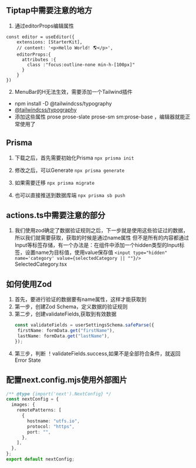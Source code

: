 ## Tiptap中需要注意的地方

1. 通过editorProps编辑属性
``` tsx
const editor = useEditor({
    extensions: [StarterKit],
    // content: '<p>Hello World! 🌎️</p>',
    editorProps:{
      attributes :{
        class :"focus:outline-none min-h-[100px]"
      }
    }
})
```

2. MenuBar的H无法生效，需要添加一个Tailwind插件

- npm install -D @tailwindcss/typography
- [@tailwindcss/typography](https://github.com/tailwindlabs/tailwindcss-typography)
- 添加这些属性 prose prose-slate prose-sm sm:prose-base ，编辑器就能正常使用了

## Prisma

1. 下载之后，首先需要初始化Prisma
   `npx prisma init`

2. 修改之后，可以Generate
   `npx prisma generate`

3. 如果需要迁移
   `npx prisma migrate`

4. 也可以直接推送到数据库端
   `npx prisma sb push`


## actions.ts中需要注意的部分

1. 我们使用zod确定了数据验证规则之后，下一步就是使用这些验证过的数据，所以我们就需要获取，获取的时候是通过name属性
   但不是所有的内容都通过Input等标签存储，有一个办法是：在组件中添加一个hidden类型的Input标签，设置name为目标值，使用value保存值
   `<input type="hidden" name='category' value={selectedCategory || ""}/>` SelectedCategory.tsx

## 如何使用Zod

1. 首先，要进行验证的数据要有name属性，这样才能获取到
2. 第一步，创建Zod Schema，定义数据的验证规则
3. 第二步，创建validateFields,获取到有效数据
   ``` ts
   const validateFields = userSettingsSchema.safeParse({
    firstName: formData.get("firstName"),
    lastName: formData.get("lastName"),
   });
   ```
4. 第三步，判断 ！validateFields.success,如果不是全部符合条件，就返回Error State

## 配置next.config.mjs使用外部图片

``` ts
/** @type {import('next').NextConfig} */
const nextConfig = {
  images: {
    remotePatterns: [
      {
        hostname: "utfs.io",
        protocol: "https",
        port: "",
      },
    ],
  },
};
export default nextConfig;
```


